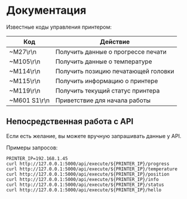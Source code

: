 # Документация

Известные коды управления принтером:

| Код          | Действие                            |
|--------------|-------------------------------------|
| ~M27\r\n     | Получить данные о прогрессе печати  |
| ~M105\r\n    | Получить данные о температуре       |
| ~M114\r\n    | Получить позицию печатающей головки |
| ~M115\r\n    | Получить информацию о принтере      |
| ~M119\r\n    | Получить текущий статус принтера    |
| ~M601 S1\r\n | Приветствие для начала работы       |

## Непосредственная работа с API

Если есть желание, вы можете вручную запрашивать данные у API.

Примеры запросов:

```shell
PRINTER_IP=192.168.1.45
curl http://127.0.0.1:5000/api/execute/${PRINTER_IP}/progress
curl http://127.0.0.1:5000/api/execute/${PRINTER_IP}/temperature
curl http://127.0.0.1:5000/api/execute/${PRINTER_IP}/position
curl http://127.0.0.1:5000/api/execute/${PRINTER_IP}/info
curl http://127.0.0.1:5000/api/execute/${PRINTER_IP}/status
curl http://127.0.0.1:5000/api/execute/${PRINTER_IP}/hello
```
